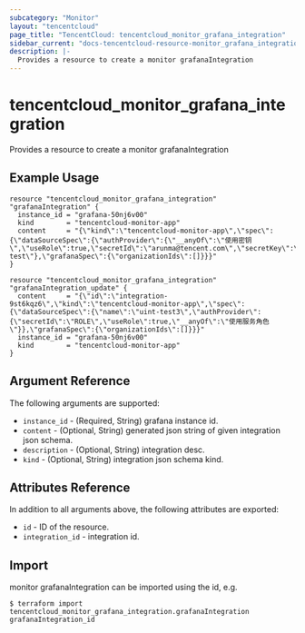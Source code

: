 ```yaml
---
subcategory: "Monitor"
layout: "tencentcloud"
page_title: "TencentCloud: tencentcloud_monitor_grafana_integration"
sidebar_current: "docs-tencentcloud-resource-monitor_grafana_integration"
description: |-
  Provides a resource to create a monitor grafanaIntegration
---
```


# tencentcloud_monitor_grafana_integration

Provides a resource to create a monitor grafanaIntegration

## Example Usage

```hcl
resource "tencentcloud_monitor_grafana_integration" "grafanaIntegration" {
  instance_id = "grafana-50nj6v00"
  kind        = "tencentcloud-monitor-app"
  content     = "{\"kind\":\"tencentcloud-monitor-app\",\"spec\":{\"dataSourceSpec\":{\"authProvider\":{\"__anyOf\":\"使用密钥\",\"useRole\":true,\"secretId\":\"arunma@tencent.com\",\"secretKey\":\"12345678\"},\"name\":\"uint-test\"},\"grafanaSpec\":{\"organizationIds\":[]}}}"
}

resource "tencentcloud_monitor_grafana_integration" "grafanaIntegration_update" {
  content     = "{\"id\":\"integration-9st6kqz6\",\"kind\":\"tencentcloud-monitor-app\",\"spec\":{\"dataSourceSpec\":{\"name\":\"uint-test3\",\"authProvider\":{\"secretId\":\"ROLE\",\"useRole\":true,\"__anyOf\":\"使用服务角色\"}},\"grafanaSpec\":{\"organizationIds\":[]}}}"
  instance_id = "grafana-50nj6v00"
  kind        = "tencentcloud-monitor-app"
}
```

## Argument Reference

The following arguments are supported:

* `instance_id` - (Required, String) grafana instance id.
* `content` - (Optional, String) generated json string of given integration json schema.
* `description` - (Optional, String) integration desc.
* `kind` - (Optional, String) integration json schema kind.

## Attributes Reference

In addition to all arguments above, the following attributes are exported:

* `id` - ID of the resource.
* `integration_id` - integration id.


## Import

monitor grafanaIntegration can be imported using the id, e.g.
```
$ terraform import tencentcloud_monitor_grafana_integration.grafanaIntegration grafanaIntegration_id
```

